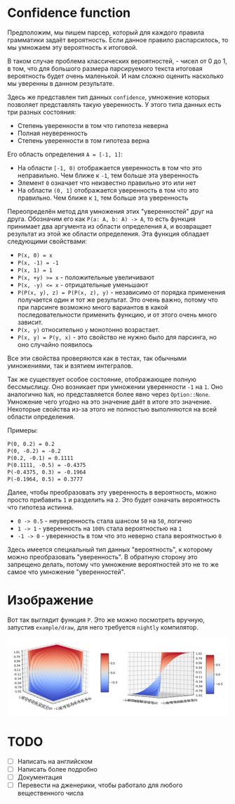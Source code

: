 # Confidence function

Предположим, мы пишем парсер, который для каждого правила грамматики задаёт вероятность. Если данное правило распарсилось, то мы умножаем эту вероятность к итоговой.

В таком случае проблема классических вероятностей, - чисел от 0 до 1, в том, что для большого размера парсируемого текста итоговая вероятность будет очень маленькой. И нам сложно оценить насколько мы уверенны в данном результате.

Здесь же представлен тип данных `confidence`, умножение которых позволяет представлять такую уверенность. У этого типа данных есть три разных состояния:
* Степень уверенности в том что гипотеза неверна
* Полная неуверенность
* Степень уверенности в том гипотеза верна

Его область определения `A = [-1, 1]`:
* На области `[-1, 0)` отображается уверенность в том что это неправильно. Чем ближе к `-1`, тем больше эта уверенность
* Элемент `0` означает что неизвестно правильно это или нет
* На области `(0, 1]` отображается уверенность в том что это правильно. Чем ближе к `1`, тем больше эта уверенность

Переопределён метод для умножения этих "уверенностей" друг на друга. Обозначим его как `P(a: A, b: A) -> A`, то есть функция принимает два аргумента из области определения `A`, и возвращает результат из этой же области определения. Эта функция обладает следующими свойствами:
* `P(x, 0) = x`
* `P(x, -1) = -1`
* `P(x, 1) = 1`
* `P(x, +y) >= x` - положительные увеличивают
* `P(x, -y) <= x` - отрицательные уменьшают
* `P(P(x, y), z) = P(P(x, z), y)` - независимо от порядка применения получается один и тот же результат. Это очень важно, потому что при парсинге возможно много вариантов в какой последовательности применить функцию, и от этого очень много зависит.
* `P(x, y)` относительно `y` монотонно возрастает.
* `P(x, y) = P(y, x)` - это свойство не нужно было для парсинга, но оно случайно появилось

Все эти свойства проверяются как в тестах, так обычными умножениями, так и взятием интегралов.

Так же существует особое состояние, отображающее полную бессмыслицу. Оно возникает при умножении уверенности `-1` на `1`. Оно аналогично `NaN`, но представляется более явно через `Option::None`. Умножение чего угодно на это значение даёт в итоге это значение. Некоторые свойства из-за этого не полностью выполняются на всей области определения.

Примеры:
```
P(0, 0.2) = 0.2
P(0, -0.2) = -0.2
P(0.2, -0.1) = 0.1111
P(0.1111, -0.5) = -0.4375
P(-0.4375, 0.3) = -0.1964
P(-0.1964, 0.5) = 0.3777
```

Далее, чтобы преобразовать эту уверенность в вероятность, можно просто прибавить `1` и разделить на `2`. Это будет означать вероятность что гипотеза истинна.
* `0 -> 0.5` - неуверенность стала шансом `50` на `50`, логично
* `1 -> 1` - уверенность на `100%` стала вероятностью на `1`
* `-1 -> 0` - уверенность в том что это неверно стала вероятностью `0`

Здесь имеется специальный тип данных "вероятность", к которому можно преобразовать "уверенность". В обратную сторону это запрещено делать, потому что умножение вероятностей это не то же самое что умножение "уверенностей". 

# Изображение

Вот так выглядит функция `P`. Это же можно посмотреть вручную, запустив `example/draw`, для него требуется `nightly` компилятор.

![](assets/confidence.png)

# TODO

- [ ] Написать на английском
- [ ] Написать более подробно
- [ ] Документация
- [ ] Перевести на дженерики, чтобы работало для любого вещественного числа